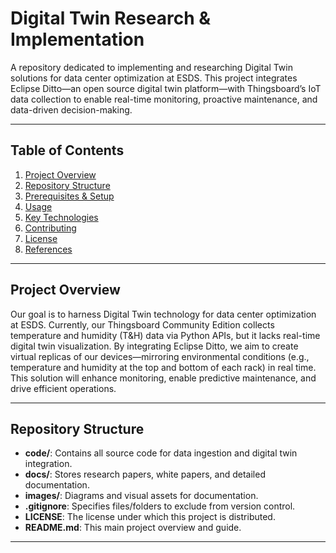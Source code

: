 # Digital Twin Research & Implementation

A repository dedicated to implementing and researching Digital Twin solutions for data center optimization at ESDS. This project integrates Eclipse Ditto—an open source digital twin platform—with Thingsboard’s IoT data collection to enable real-time monitoring, proactive maintenance, and data-driven decision-making.

---

## Table of Contents

1. [Project Overview](#project-overview)
2. [Repository Structure](#repository-structure)
3. [Prerequisites & Setup](#prerequisites--setup)
4. [Usage](#usage)
5. [Key Technologies](#key-technologies)
6. [Contributing](#contributing)
7. [License](#license)
8. [References](#references)

---

## Project Overview

Our goal is to harness Digital Twin technology for data center optimization at ESDS. Currently, our Thingsboard Community Edition collects temperature and humidity (T&H) data via Python APIs, but it lacks real-time digital twin visualization. By integrating Eclipse Ditto, we aim to create virtual replicas of our devices—mirroring environmental conditions (e.g., temperature and humidity at the top and bottom of each rack) in real time. This solution will enhance monitoring, enable predictive maintenance, and drive efficient operations.

---

## Repository Structure
- **code/**: Contains all source code for data ingestion and digital twin integration.
- **docs/**: Stores research papers, white papers, and detailed documentation.
- **images/**: Diagrams and visual assets for documentation.
- **.gitignore**: Specifies files/folders to exclude from version control.
- **LICENSE**: The license under which this project is distributed.
- **README.md**: This main project overview and guide.

---

